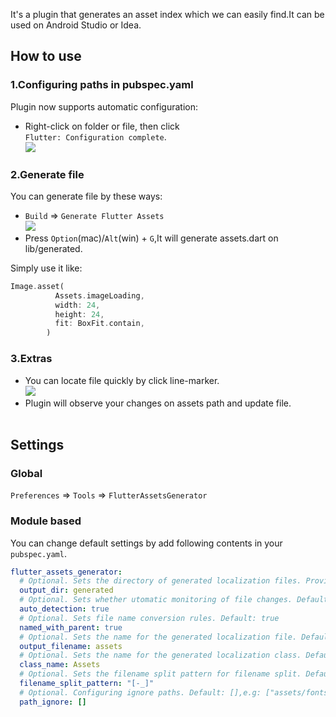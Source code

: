 It's a plugin that generates an asset index which we can easily find.It can be used on Android Studio or Idea.

## How to use

### 1.Configuring paths in pubspec.yaml

Plugin now supports automatic configuration:
- Right-click on folder or file, then click
  <br>`Flutter: Configuration complete`.
<br>![](https://tva1.sinaimg.cn/large/008vxvgGly1h9h9nxz6ttg30ed0ootl5.gif)
### 2.Generate file

You can generate file by these ways:

- `Build` => `Generate Flutter Assets`
<br>![](https://tva1.sinaimg.cn/large/008vxvgGly1h9h9rnd51mg30hv0orjz6.gif)
- Press `Option`(mac)/`Alt`(win) + `G`,It will generate assets.dart on lib/generated.

Simply use it like:

```dart
Image.asset(
          Assets.imageLoading,
          width: 24,
          height: 24,
          fit: BoxFit.contain,
        )
```

### 3.Extras

- You can locate file quickly by click line-marker.
  <br>![](https://tva1.sinaimg.cn/large/008vxvgGly1h9h9vyjccyg30hv0ordpz.gif)
- Plugin will observe your changes on assets path and update file.
  <br><img style="max-width:100%;overflow:hidden;" src="https://tva1.sinaimg.cn/large/008vxvgGly1h9h6yqqx09g312l0q4k4n.gif" alt="">

## Settings
### Global
`Preferences` => `Tools` => `FlutterAssetsGenerator`
### Module based
You can change default settings by add following contents in your `pubspec.yaml`.

```yaml
flutter_assets_generator:
  # Optional. Sets the directory of generated localization files. Provided value should be a valid path on lib dir. Default: generated
  output_dir: generated
  # Optional. Sets whether utomatic monitoring of file changes. Default: true
  auto_detection: true
  # Optional. Sets file name conversion rules. Default: true
  named_with_parent: true
  # Optional. Sets the name for the generated localization file. Default: assets
  output_filename: assets
  # Optional. Sets the name for the generated localization class. Default: Assets
  class_name: Assets
  # Optional. Sets the filename split pattern for filename split. Default: [-_]
  filename_split_pattern: "[-_]"
  # Optional. Configuring ignore paths. Default: [],e.g: ["assets/fonts", "assets/images/dark", ...]
  path_ignore: []
```
